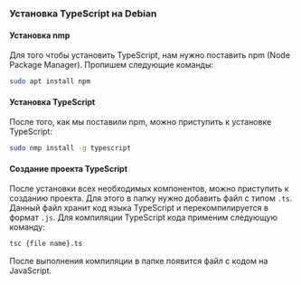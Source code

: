 ### Установка TypeScript на Debian

#### Установка nmp
Для того чтобы установить TypeScript, нам нужно поставить npm (Node Package Manager). Пропишем следующие команды:
```bash
sudo apt install npm
```

#### Установка TypeScript
После того, как мы поставили npm, можно приступить к установке TypeScript:
```bash
sudo nmp install -g typescript
```

#### Создание проекта TypeScript
После установки всех необходимых компонентов, можно приступить к созданию проекта. Для этого в папку нужно добавить файл с типом `.ts`. Данный файл хранит код 
языка TypeScript и перекомпилируется в формат `.js`. Для компиляции TypeScript кода применим следующую команду:
```bash
tsc {file name}.ts
```
После выполнения компиляции в папке появится файл с кодом на JavaScript.

